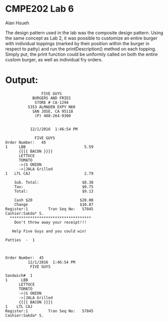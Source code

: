 # CMPE202 Lab 6
Alan Hsueh

The design pattern used in the lab was the composite design pattern. Using the same concept as Lab 2, it was possible to customize an entire burger with individual toppings (marked by their position within the burger in respect to patty) and run the printDescription() method on each topping. Simply put, the print function could be uniformly called on both the entire custom burger, as well as individual fry orders.



# Output:
```
                FIVE GUYS
            BURGERS AND FRIES
             STORE # CA-1294
          5353 ALMADEN EXPY N60
            SAN JOSE, CA 95118
             (P) 408-264-9300


           12/1/2016  1:46:54 PM

             FIVE GUYS
Order Number:   45
1     LBB                          5.59
      {{{{ BACON }}}}
      LETTUCE
      TOMATO
      ->|G ONION
      ->|JALA Grilled
1   LTL CAJ                        2.79

    Sub. Total:                   $8.38
    Tax:                          $0.75
    Total:                        $9.13

    Cash $20                     $20.00
    Change                       $10.87
Register:1         Tran Seq No:   57845
Cashier:Sakda* S.
  ************************************
    Don't throw away your receipt!!!

   Help Five Guys and you could win!

Patties  -  1



Order Number:  45
          12/1/2016  1:46:54 PM
           FIVE GUYS

Sandwich#  1
1      LBB                          
      LETTUCE
      TOMATO
      ->|G ONION
      ->|JALA Grilled
      {{{{ BACON }}}}
1    LTL CAJ                        
Register:1         Tran Seq No:   57845
Cashier:Sakda* S.
```
